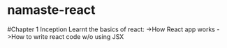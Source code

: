 # namaste-react

#Chapter 1 Inception
Learnt the basics of react:
->How React app works
->How to write react code w/o using JSX 
